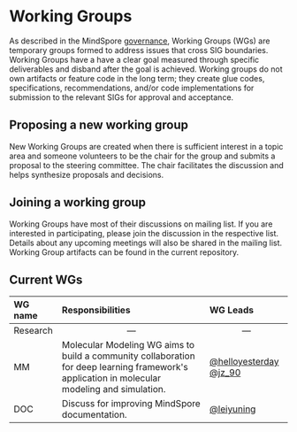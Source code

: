 # Working Groups

As described in the MindSpore [governance](../governance.md), Working
Groups (WGs) are temporary groups formed to address issues that cross SIG
boundaries. Working Groups have a have a clear goal measured through specific
deliverables and disband after the goal is achieved. Working groups do not own
artifacts or feature code in the long term; they create glue codes,
specifications, recommendations, and/or code implementations for submission to
the relevant SIGs for approval and acceptance.

## Proposing a new working group

New Working Groups are created when there is sufficient interest in a topic area
and someone volunteers to be the chair for the group and submits a proposal to
the steering committee. The chair facilitates the discussion and helps
synthesize proposals and decisions.

## Joining a working group

Working Groups have most of their discussions on mailing list. If you are
interested in participating, please join the discussion in the respective list.
Details about any upcoming meetings will also be shared in the mailing list.
Working Group artifacts can be found in the current repository.

## Current WGs

| WG name | Responsibilities | WG Leads |
| :------ | :--------------- | :------- |
| Research | <center>&mdash;</center> | <center>&mdash;</center> |
| MM | Molecular Modeling WG aims to build a community collaboration for deep learning framework's application in molecular modeling and simulation. | [@helloyesterday](https://gitee.com/helloyesterday) [@jz_90](https://gitee.com/jz_90) |
| DOC | Discuss for improving MindSpore documentation. |[@leiyuning](https://gitee.com/jonahlei)|